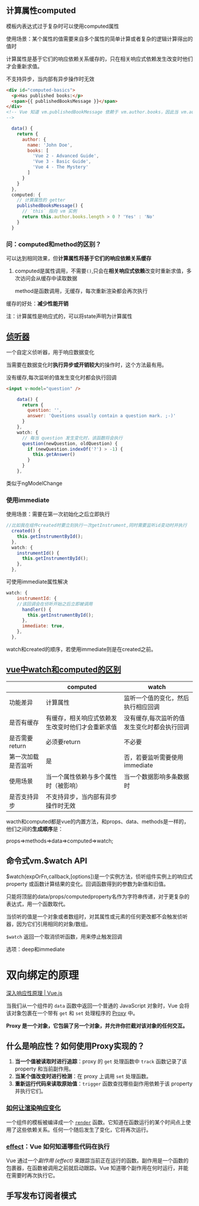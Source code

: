 ## 计算属性computed

模板内表达式过于复杂时可以使用computed属性

使用场景：某个属性的值需要来自多个属性的简单计算或者复杂的逻辑计算得出的值时

计算属性是基于它们的响应依赖关系缓存的，只在相关响应式依赖发生改变时他们才会重新求值。

不支持异步，当内部有异步操作时无效

```html
<div id="computed-basics">
  <p>Has published books:</p>
  <span>{{ publishedBooksMessage }}</span>
</div>
<!-- Vue 知道 vm.publishedBookMessage 依赖于 vm.author.books，因此当 vm.author.books 发生改变时，所有依赖 vm.publishedBookMessage 的绑定也会更新。
-->
```



```js
  data() {
    return {
      author: {
        name: 'John Doe',
        books: [
          'Vue 2 - Advanced Guide',
          'Vue 3 - Basic Guide',
          'Vue 4 - The Mystery'
        ]
      }
    }
  },
  computed: {
    // 计算属性的 getter
    publishedBooksMessage() {
      // `this` 指向 vm 实例
      return this.author.books.length > 0 ? 'Yes' : 'No'
    }
  }
```

### 问：computed和method的区别？

可以达到相同效果，但**计算属性将基于它们的响应依赖关系缓存**

1. computed是属性调用，不需要`()`,只会在**相关响应式依赖**改变时重新求值，多次访问会从缓存中读取数据

   method是函数调用，无缓存，每次重新渲染都会再次执行

缓存的好处：**减少性能开销**

注：计算属性是响应式的，可以将state声明为计算属性

## [侦听器](https://v3.cn.vuejs.org/guide/computed.html#%E4%BE%A6%E5%90%AC%E5%99%A8)

一个自定义侦听器，用于响应数据变化

当需要在数据变化时**执行异步或开销较大**的操作时，这个方法最有用。

没有缓存,每次监听的值发生变化时都会执行回调

```html
<input v-model="question" />
```



```js
    data() {
      return {
        question: '',
        answer: 'Questions usually contain a question mark. ;-)'
      }
    },
    watch: {
      // 每当 question 发生变化时，该函数将会执行
      question(newQuestion, oldQuestion) {
        if (newQuestion.indexOf('?') > -1) {
          this.getAnswer()
        }
      }
    },
```

类似于ngModelChange

### 使用immediate

使用场景：需要在第一次初始化之后立即执行

```js
//比如我在组件created时要立刻执行一次getInstrument,同时需要监听id变动时并执行
  created() {
    this.getInstrumentById();
  },
  watch: {
    instrumentId() {
      this.getInstrumentById();
    },
  },
```

可使用immediate属性解决

```js
watch: {
    instrumentId: {
    //该回调会在侦听开始之后立即被调用
      handler() {
        this.getInstrumentById();
      },
      immediate: true,
    },
  },
```

watch和created的顺序，若使用immediate则是在created之前。

## [vue中watch和computed的区别](https://blog.csdn.net/weixin_45743636/article/details/118100951)

|                    | computed                                         | watch                                       |
| ------------------ | ------------------------------------------------ | ------------------------------------------- |
| 功能差异           | 计算属性                                         | 监听一个值的变化，然后执行相应回调          |
| 是否有缓存         | 有缓存，相关响应式依赖发生改变时他们才会重新求值 | 没有缓存,每次监听的值发生变化时都会执行回调 |
| 是否需要return     | 必须要return                                     | 不必要                                      |
| 第一次加载是否监听 | 是                                               | 否，若要监听需要使用immediate               |
| 使用场景           | 当一个属性依赖与多个属性时（被影响）             | 当一个数据影响多条数据时                    |
| 是否支持异步       | 不支持异步，当内部有异步操作时无效               |                                             |



wacth和computed都是vue的内置方法，和props、data、methods是一样的，他们之间的**生成顺序**是：

props=>methods=>data=>computed=>watch;

## 命令式vm.$watch API

$watch(expOrFn,callback,[options])是一个实例方法，侦听组件实例上的响应式 property 或函数计算结果的变化。回调函数得到的参数为新值和旧值。

只能将顶层的data/props/computedproperty名作为字符串传递，对于更复杂的表达式，用一个函数取代。

当侦听的值是一个对象或者数组时，对其属性或元素的任何更改都不会触发侦听器，因为它们引用相同的对象/数组。

`$watch` 返回一个取消侦听函数，用来停止触发回调

选项：deep和immediate

# 双向绑定的原理

[深入响应性原理 | Vue.js](https://v3.cn.vuejs.org/guide/reactivity.html#什么是响应性)

当我们从一个组件的 `data` 函数中返回一个普通的 JavaScript 对象时，Vue 会将该对象包裹在一个带有 `get` 和 `set` 处理程序的 [Proxy](https://developer.mozilla.org/en-US/docs/Web/JavaScript/Reference/Global_Objects/Proxy) 中。

**Proxy 是一个对象，它包装了另一个对象，并允许你拦截对该对象的任何交互。**

## 什么是响应性？如何使用Proxy实现的？

1. **当一个值被读取时进行追踪**：proxy 的 `get` 处理函数中 `track` 函数记录了该 property 和当前副作用。
2. **当某个值改变时进行检测**：在 proxy 上调用 `set` 处理函数。
3. **重新运行代码来读取原始值**：`trigger` 函数查找哪些副作用依赖于该 property 并执行它们。

### [如何让渲染响应变化](https://v3.cn.vuejs.org/guide/reactivity.html#%E5%A6%82%E4%BD%95%E8%AE%A9%E6%B8%B2%E6%9F%93%E5%93%8D%E5%BA%94%E5%8F%98%E5%8C%96)

一个组件的模板被编译成一个 [`render`](https://v3.cn.vuejs.org/guide/render-function.html) 函数。它知道在函数运行的某个时间点上使用了这些依赖关系。任何一个随后发生了变化，它将再次运行。

### [effect](https://v3.cn.vuejs.org/guide/reactivity.html#vue-%E5%A6%82%E4%BD%95%E7%9F%A5%E9%81%93%E5%93%AA%E4%BA%9B%E4%BB%A3%E7%A0%81%E5%9C%A8%E6%89%A7%E8%A1%8C)：Vue 如何知道哪些代码在执行

Vue 通过一个*副作用 (effect)* 来跟踪当前正在运行的函数。副作用是一个函数的包裹器，在函数被调用之前就启动跟踪。Vue 知道哪个副作用在何时运行，并能在需要时再次执行它。

## 手写发布订阅者模式
